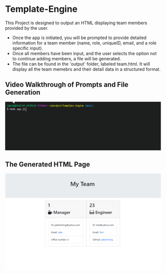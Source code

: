 # Template-Engine

This Project is designed to output an HTML displaying team members provided by the user.

- Once the app is initiated, you will be prompted to provide detailed information for a team member (name, role, uniqueID, email, and a role specific input).
- Once all members have been input, and the user selects the option not to continue adding members, a file will be generated.
- The file can be found in the 'output' folder, labeled team.html. It will display all the team memebrs and their detail data in a structured format. 


## Video Walkthrough of Prompts and File Generation
![](assets/readMe.gif)

## The Generated HTML Page
![Project Img](assets/readMe.PNG)